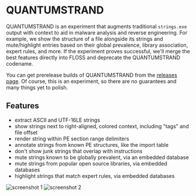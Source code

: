 # QUANTUMSTRAND

QUANTUMSTRAND is an experiment that augments traditional `strings.exe` output with context to aid in malware analysis and reverse engineering.
For example, we show the structure of a file alongside its strings and mute/highlight entries based on their global prevalence, library association, expert rules, and more.
If the experiment proves successful, we'll merge the best features directly into FLOSS and deprecate the QUANTUMSTRAND codename.

You can get prerelease builds of QUANTUMSTRAND from the [releases page](https://github.com/mandiant/flare-floss/releases).
Of course, this is an experiment, so there are no guarantees and many things yet to polish.

## Features

  - extract ASCII and UTF-16LE strings
  - show strings next to right-aligned, colored context, including "tags" and file offset
  - render string within PE section range delimiters
  - annotate strings from known PE structures, like the import table
  - don't show junk strings that overlap with instructions
  - mute strings known to be globally prevalent, via an embedded database
  - mute strings from popular open source libraries, via embedded databases
  - highlight strings that match expert rules, via embedded databases


![screenshot 1](https://github.com/mandiant/flare-floss/assets/156560/f2d471a3-2624-498c-aaa9-928e2909c338)
![screenshot 2](https://github.com/mandiant/flare-floss/assets/156560/23bd20a1-7dff-46b5-be65-12582cb90d64)

